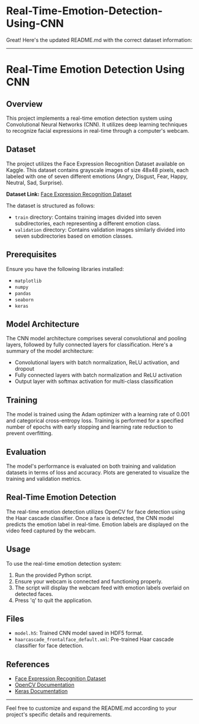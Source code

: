 # Real-Time-Emotion-Detection-Using-CNN


Great! Here's the updated README.md with the correct dataset information:

---

# Real-Time Emotion Detection Using CNN

## Overview

This project implements a real-time emotion detection system using Convolutional Neural Networks (CNN). It utilizes deep learning techniques to recognize facial expressions in real-time through a computer's webcam.

## Dataset

The project utilizes the Face Expression Recognition Dataset available on Kaggle. This dataset contains grayscale images of size 48x48 pixels, each labeled with one of seven different emotions (Angry, Disgust, Fear, Happy, Neutral, Sad, Surprise).

**Dataset Link:** [Face Expression Recognition Dataset](https://www.kaggle.com/datasets/jonathanoheix/face-expression-recognition-dataset)

The dataset is structured as follows:

- `train` directory: Contains training images divided into seven subdirectories, each representing a different emotion class.
- `validation` directory: Contains validation images similarly divided into seven subdirectories based on emotion classes.

## Prerequisites

Ensure you have the following libraries installed:

- `matplotlib`
- `numpy`
- `pandas`
- `seaborn`
- `keras`

## Model Architecture

The CNN model architecture comprises several convolutional and pooling layers, followed by fully connected layers for classification. Here's a summary of the model architecture:

- Convolutional layers with batch normalization, ReLU activation, and dropout
- Fully connected layers with batch normalization and ReLU activation
- Output layer with softmax activation for multi-class classification

## Training

The model is trained using the Adam optimizer with a learning rate of 0.001 and categorical cross-entropy loss. Training is performed for a specified number of epochs with early stopping and learning rate reduction to prevent overfitting.

## Evaluation

The model's performance is evaluated on both training and validation datasets in terms of loss and accuracy. Plots are generated to visualize the training and validation metrics.

## Real-Time Emotion Detection

The real-time emotion detection utilizes OpenCV for face detection using the Haar cascade classifier. Once a face is detected, the CNN model predicts the emotion label in real-time. Emotion labels are displayed on the video feed captured by the webcam.

## Usage

To use the real-time emotion detection system:

1. Run the provided Python script.
2. Ensure your webcam is connected and functioning properly.
3. The script will display the webcam feed with emotion labels overlaid on detected faces.
4. Press 'q' to quit the application.

## Files

- `model.h5`: Trained CNN model saved in HDF5 format.
- `haarcascade_frontalface_default.xml`: Pre-trained Haar cascade classifier for face detection.

## References

- [Face Expression Recognition Dataset](https://www.kaggle.com/datasets/jonathanoheix/face-expression-recognition-dataset)
- [OpenCV Documentation](https://opencv.org/)
- [Keras Documentation](https://keras.io/)

---

Feel free to customize and expand the README.md according to your project's specific details and requirements.

